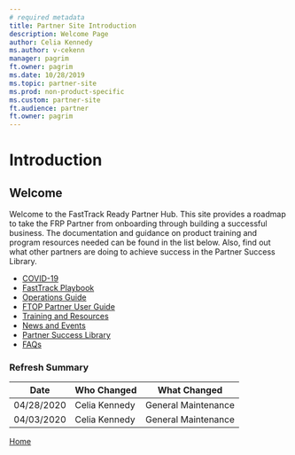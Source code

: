 ```yaml
---
# required metadata
title: Partner Site Introduction
description: Welcome Page
author: Celia Kennedy
ms.author: v-cekenn
manager: pagrim
ft.owner: pagrim
ms.date: 10/28/2019
ms.topic: partner-site
ms.prod: non-product-specific
ms.custom: partner-site
ft.audience: partner
ft.owner: pagrim
---
```


# Introduction

## Welcome

Welcome to the FastTrack Ready Partner Hub. This site provides a roadmap to take the FRP Partner from onboarding through building a successful business. The documentation and guidance on product training and program resources needed can be found in the list below. Also, find out what other partners are doing to achieve success in the Partner Success Library.

- [COVID-19](../frp-covid-19-response.md)
- [FastTrack Playbook](../fasttrack-playbook/english-playbook/index.md)
- [Operations Guide](../operations-guide/index.md)
- [FTOP Partner User Guide](../ftop-partner-user-guide/index.md)
- [Training and Resources](../training-and-resources/index.md)
- [News and Events](../../partner-site/news-and-events/index.md)
- [Partner Success Library](../partner-success-library/index.md)
- [FAQs](../../partner-site/faqs/index.md)

### Refresh Summary

|Date|Who Changed|What Changed|
|---------|---------------|----------------------------|
|04/28/2020| Celia Kennedy| General Maintenance|
|04/03/2020| Celia Kennedy| General Maintenance|

[Home](http://partner-docs.microsoft.com)